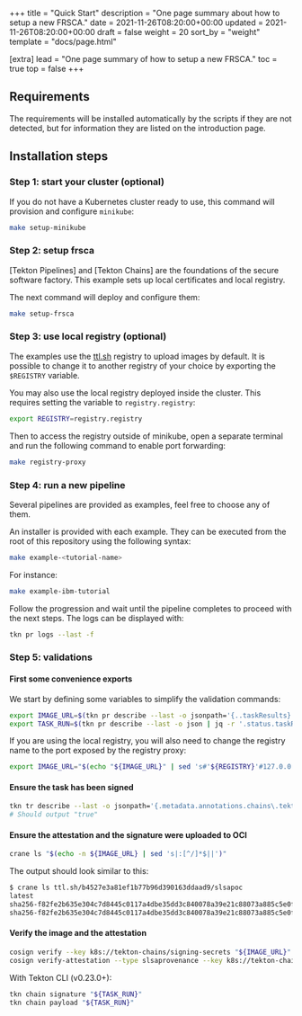 +++
title = "Quick Start"
description = "One page summary about how to setup a new FRSCA."
date = 2021-11-26T08:20:00+00:00
updated = 2021-11-26T08:20:00+00:00
draft = false
weight = 20
sort_by = "weight"
template = "docs/page.html"

[extra]
lead = "One page summary of how to setup a new FRSCA."
toc = true
top = false
+++

## Requirements

The requirements will be installed automatically by the scripts if they are not
detected, but for information they are listed on the introduction page.

## Installation steps

### Step 1: start your cluster (optional)

If you do not have a Kubernetes cluster ready to use, this command will
provision and configure `minikube`:

```bash
make setup-minikube
```

### Step 2: setup frsca

[Tekton Pipelines] and [Tekton Chains] are the foundations of the secure
software factory. This example sets up local certificates and local registry.

The next command will deploy and configure them:

```bash
make setup-frsca
```

### Step 3: use local registry (optional)

The examples use the [ttl.sh](https://ttl.sh) registry to upload images by
default. It is possible to change it to another registry of your choice by
exporting the `$REGISTRY` variable.

You may also use the local registry deployed inside the cluster. This requires
setting the variable to `registry.registry`:

```bash
export REGISTRY=registry.registry
```

Then to access the registry outside of minikube, open a separate terminal and
run the following command to enable port forwarding:

```bash
make registry-proxy
```

### Step 4: run a new pipeline

Several pipelines are provided as examples, feel free to choose any of them.

An installer is provided with each example. They can be executed from the root
of this repository using the following syntax:

```bash
make example-<tutorial-name>
```

For instance:

```bash
make example-ibm-tutorial
```

Follow the progression and wait until the pipeline completes to proceed with the
next steps. The logs can be displayed with:

```bash
tkn pr logs --last -f
```

### Step 5: validations

#### First some convenience exports

We start by defining some variables to simplify the validation commands:

```bash
export IMAGE_URL=$(tkn pr describe --last -o jsonpath='{..taskResults}' | jq -r '.[] | select(.name | match("IMAGE_URL$")) | .value')
export TASK_RUN=$(tkn pr describe --last -o json | jq -r '.status.taskRuns | keys[] as $k | {"k": $k, "v": .[$k]} | select(.v.status.taskResults[]?.name | match("IMAGE_URL$")) | .k')
```

If you are using the local registry, you will also need to change the registry
name to the port exposed by the registry proxy:

```bash
export IMAGE_URL="$(echo "${IMAGE_URL}" | sed 's#'${REGISTRY}'#127.0.0.1:5000#')"
```

#### Ensure the task has been signed

```bash
tkn tr describe --last -o jsonpath='{.metadata.annotations.chains\.tekton\.dev/signed}'
# Should output "true"
```

#### Ensure the attestation and the signature were uploaded to OCI

```bash
crane ls "$(echo -n ${IMAGE_URL} | sed 's|:[^/]*$||')"
```

The output should look similar to this:

```bash
$ crane ls ttl.sh/b4527e3a81ef1b77b96d390163ddaad9/slsapoc
latest
sha256-f82fe2b635e304c7d8445c0117a4dbe35dd3c840078a39e21c88073a885c5e0f.att
sha256-f82fe2b635e304c7d8445c0117a4dbe35dd3c840078a39e21c88073a885c5e0f.sig
```

#### Verify the image and the attestation

```bash
cosign verify --key k8s://tekton-chains/signing-secrets "${IMAGE_URL}"
cosign verify-attestation --type slsaprovenance --key k8s://tekton-chains/signing-secrets "${IMAGE_URL}"
```

With Tekton CLI (v0.23.0+):

```bash
tkn chain signature "${TASK_RUN}"
tkn chain payload "${TASK_RUN}"
```
